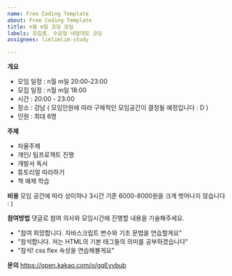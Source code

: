 ```yaml
---
name: Free Coding Template
about: Free Coding Template
title: n월 m일 코딩 모임
labels: 모집중, 수요일 내맘대로 코딩
assignees: limlimlim-study

---
```


**개요**
- 모임 일정 : n월 m일 20:00-23:00
- 모집 일정 : n월 m일 18:00
- 시간 : 20:00 - 23:00
- 장소 : 강남 ( 모임인원에 따라 구체적인 모임공간이 결정될 예정입니다 : D )
- 인원 : 최대 6명

**주제**
- 자율주제
- 개인/ 팀프로젝트 진행
- 개발서 독서
- 튜토리얼 따라하기
- 책 예제 학습

**비용**
모임 공간에 따라 상이하나 3시간 기준 6000-8000원을 크게 벗어나지 않습니다 : )

**참여방법**
댓글로 참여 의사와 모임시간에 진행할 내용을 기술해주세요.
- "참여 희망합니다. 자바스크립트 변수와 기초 문법을 연습할게요"
- "참석합니다. 저는 HTML의 기본 태그들의 의미를 공부하겠습니다"
- "참석! css flex 속성을 연습해볼게요"

**문의**
https://open.kakao.com/o/gqEyybub
